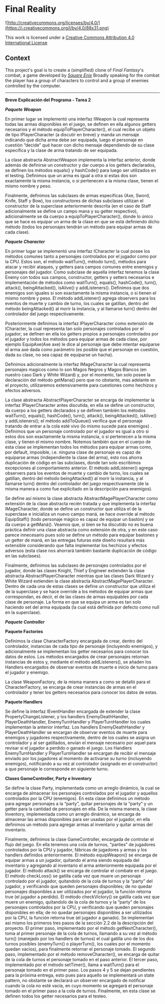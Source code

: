 Final Reality
=============

![http://creativecommons.org/licenses/by/4.0/](https://i.creativecommons.org/l/by/4.0/88x31.png)

This work is licensed under a 
[Creative Commons Attribution 4.0 International License](http://creativecommons.org/licenses/by/4.0/)

Context
-------

This project's goal is to create a (simplified) clone of _Final Fantasy_'s combat, a game developed
by [_Square Enix_](https://www.square-enix.com)
Broadly speaking for the combat the player has a group of characters to control and a group of 
enemies controlled by the computer.

---

**Breve Explicación del Programa - Tarea 2**

***Paquete Weapon***

En primer lugar se implementó una interfaz IWeapon la cual representa todas las armas disponibles en el juego, se definen en ella algunos getters necesarios y el método equipToPlayerCharacter(), el cual recibe un objeto de tipo IPlayerCharacter (a discutir en breve) y manda un mensaje indicando que dicha arma debe ser equipada, luego el personaje en cuestión “decide” qué hacer con dicho mensaje dependiendo de su clase específica y la clase de arma tratando de ser equipada. 

La clase abstracta AbstractWeapon implementa la interfaz anterior, donde además de definirse un constructor y dar cuerpo a los getters declarados, se definen los métodos equals() y hashCode() para luego ser utilizados en el testing. Definimos que un arma es igual a otra si estas dos son exactamente la misma instancia, o si pertenecen a la misma clase, tienen el mismo nombre y peso. 

Finalmente, definimos las subclases de armas específicas (Axe, Sword, Knife, Staff y Bow), los constructores de dichas subclases utilizan el constructor de la superclase anteriormente descrita (en el caso de Staff adicionalmente se define un campo mana y su getter respectivo), adicionalmente se da cuerpo a equipToPlayerCharacter(), donde lo único que se hace es equipar un arma de la clase en que se está definiendo dicho método (todos los personajes tendrán un método para equipar armas de cada clase).

***Paquete Character***

En primer lugar se implementó una interfaz ICharacter la cual posee los métodos comunes tanto a personajes controlados por el jugador como por la CPU. Estos son, el método waitTurn(), método turn(), métodos para atacar y recibir ataques, y getters para campos comunes entre enemigos y personajes del jugador.
Como subclase de aquella interfaz tenemos la clase Enemy con todos sus campos, constructor, getters y setters necesarios e implementación de métodos como waitTurn(), equals(), hashCode(), turn(), attack(), beingAttacked(), isAlive() y addListeners(). Definimos que dos enemigos son iguales si son exactamente la misma instancia, o si tienen el mismo nombre y peso. El método addListener() agrega observers para los eventos de muerte y cambio de turno, los cuales se gatillan, dentro del método beingAttacked() al morir la instancia, y al llamarse turn() dentro del controlador del juego respectivamente.

Posteriormente definimos la interfaz IPlayerCharacter como extensión de ICharacter, la cual representa tan solo personajes controlados por el jugador; se definen en ella los getters propios a personajes controlados por el jugador y todos los métodos para equipar armas de cada clase, por ejemplo EquipAxe(Axe axe) le dice al personaje que debe intentar equiparse el arma axe dada como parámetro (es posible que el personaje en cuestión, dada su clase, no sea capaz de equiparse un hacha). 

Definimos adicionalmente la interfaz IMageCharacter la cual representa personajes magicos como lo son Magos Negros y Magos Blancos (en nuestro caso Dark y White Wizard) y, por el momento, tan solo posee la declaración del método getMana() pero que no obstante, mas adelante en el proyecto, utilizaremos extensivamente para cuestiones como hechizos y efectos adversos. 

La clase abstracta AbstractPlayerCharacter se encarga de implementar la interfaz IPlayerCharacter antes discutida, en ella se define un constructor, da cuerpo a los getters declarados y se definen también los métodos waitTurn(), equals(), hashCode(), turn(), attack(), beingAttacked(), isAlive() y addListeners(); el método addToQueue() verifica que el personaje tratando de entrar a la cola esté vivo (lo mismo sucede para enemigos) . Definimos que un personaje controlado por el jugador es igual a otro si estos dos son exactamente la misma instancia, o si pertenecen a la misma clase, y tienen el mismo nombre. Notemos también que en el cuerpo de esta clase se implementan todos los métodos para equipar armas como, por default,  imposible, i.e. ninguna clase de personaje es capaz de equiparse armas (independiente la clase del arma), esto nos ahorra duplicación de código en las subclases, donde tan solo escribimos excepciones al comportamiento anterior. El método addListener() agrega observers para los eventos de muerte y cambio de turno, los cuales se gatillan, dentro del método beingAttacked() al morir la instancia, y al llamarse turn() dentro del controlador del juego respectivamente (de la misma manera a como fue explicitado en la descripción para enemigos).

Se define así mismo la clase abstracta AbstractMagePlayerCharacter como extensión de la clase abstracta recién tratada y que implementa la interfaz IMageCharacter, donde se define un constructor que utiliza el de la superclase e inicializa un nuevo campo maná, se hace override al método EquipStaff() (todo personaje mágico es capaz de equipar un bastón) y se da cuerpo a getManá(). Veamos que, si bien se ha discutido no es buena práctica definir una clase abstracta como extensión de otra, y en este caso parece innecesario pues solo se define un método para equipar bastones y un getter de maná, en las entregas futuras este diseño resultará más extensible considerando que falta implementar los hechizos y efectos adversos (esta clase nos ahorrará también bastante duplicación de código en las subclases).

Finalmente, definimos las subclases de personajes controlados por el jugador, donde las clases Knight, Thief y Engineer extienden la clase abstracta AbstractPlayerCharacter mientras que las clases Dark Wizard y White Wizard extienden la clase abstracta AbstractMagePlayerCharacter. Dentro de cada una de estas clases se define un constructor que utiliza el de la superclase y se hace override a los métodos de equipar armas que correspondan, es decir, el de las clases de armas equipables por cada clase de personaje. La forma en que se equipa un arma es tan solo haciendo set del arma equipada (la cual está definida por defecto como null en la superclase).

***Paquete Controller***

**Paquete Factories**

Definimos la clase CharacterFactory encargada de crear, dentro del controlador, instancias de cada tipo de personaje (incluyendo enemigos), y adicionalmente se implementan los getter necesarios para conocer los datos de estos. Los métodos encargados de crear personajes retornan instancias de estos y, mediante el método addListeners(), se añaden los Handlers encargados de observar eventos de muerte e inicio de turno para el jugador y enemigo.

La clase WeaponFactory, de la misma manera a como se detalló para el CharacterFactory, se encarga de crear instancias de armas en el controlador y tener los getters necesarios para conocer los datos de estas.

**Paquete Handlers**

Se define la interfaz IEventHandler encargada de extender la clase PropertyChangeListener, y los handlers EnemyDeathHandler, PlayerDeathHandler, EnemyTurnHandler y PlayerTurnHandler los cuales implementan la anterior interfaz. Los handlers EnemyDeathHandler y PlayerDeathHandler se encargan de observar eventos de muerte para enemigos y jugadores respectivamente, dentro de los cuales se asigna un controlador y al ser gatillados, envían el mensaje necesario por aquel para revisar si el jugador a perdido o ganado el juego. Los Handlers EnemyTurnHandler y PlayerTurnHandler se encargan de recibir el mensaje enviado por los jugadores al momento de activarse su turno (incluyendo enemigos), notificando a su vez al controlador (asignado en el constructor) a que personaje le corresponde en siguiente turno.

**Clases GameController, Party e Inventory**

Se define la clase Party, implementada como un arreglo dinámico, la cual se encarga de almacenar los personajes controlados por el jugador y aquellos controlados por la CPU (enemigos). En esta clase definimos un método para agregar personajes a la “party”, quitar personajes de la “party” y un getter para la cantidad de personajes en ella. De la misma manera, la clase Inventory, implementada como un arreglo dinámico, se encarga de almacenar las armas disponibles para ser usadas por el jugador, en ella definimos un método para agregar armas al inventario y quitar armas del inventario.

Finalmente, definimos la clase GameController, encargada de controlar el flujo del juego. En ella tenemos una cola de turnos, “parties” de jugadores controlados por la CPU y jugador, fábricas de jugadores y armas y los handlers definidos anteriormente. El método equipWeapon() se encarga de equipar armas a un jugador, quitando el arma siendo equipada del inventario y agregando al inventario el arma anteriormente equipada por el jugador. El método attack() se encarga de controlar el combate en el juego. El método checkLoss() se gatilla cada vez que muere un personaje controlado por el jugador, quitandolo de la cola de turnos y la “party” del jugador, y verificando que queden personajes disponibles; de no quedar personajes disponibles a ser utilizados por el jugador, la función retorna true (el jugador a perdido). El método checkVictory() se gatilla cada vez que muere un enemigo, quitandolo de la cola de turnos y la “party” de los personajes controlados por la CPU, y verificando que queden personajes disponibles en ella; de no quedar personajes disponibles a ser utilizados por la CPU, la función retorna true (el jugador a ganado). Se implementan así mismo los primeros tres pasos de la sección 2.2 de la descripción del proyecto. El primer paso, implementado por el método getNextCharacter(), toma al primer personaje de la cola de turnos, llamando a su vez al método turn() (manejado por los handlers de turnos) el cual gatilla uno de los dos turnos posibles (enemyTurn() o playerTurn(), los cuales por el momento quedan vacíos), para finalmente retornar el personaje tomado. El segundo paso, implementado por el método removeCharacter(), se encarga de quitar de la cola de turnos el personaje tomado en el paso anterior. El tercer paso, implementado por el método setTimer(), llama a waitTurn() para el personaje tomado en el primer paso. Los pasos 4 y 5 se dejan pendientes para la próxima entrega, esto pues para aquello se implementará un state pattern, no obstante se declarará un observer encargado de notificar cuando la cola no esté vacía, en cuyo momento se agregará el personaje tomado en el primer paso a la cola de turnos. Finalmente, en esta clase se definen todos los getter necesarios para el testeo.
